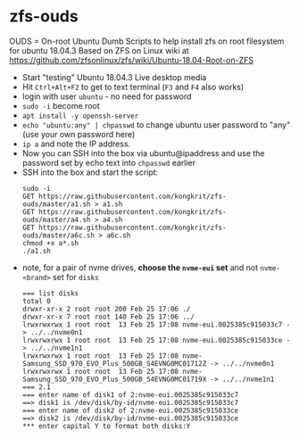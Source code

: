 # zfs-ouds
OUDS = On-root Ubuntu Dumb Scripts to help install zfs on root filesystem for ubuntu 18.04.3
Based on ZFS on Linux wiki at https://github.com/zfsonlinux/zfs/wiki/Ubuntu-18.04-Root-on-ZFS

- Start "testing" Ubuntu 18.04.3 Live desktop media
- Hit `Ctrl+Alt+F2` to get to text terminal (`F3` and `F4` also works)
- login with user `ubuntu` - no need for password
- `sudo -i` become root
- `apt install -y openssh-server`
- `echo "ubuntu:any" | chpasswd` to change ubuntu user password to "any" (use your own password here)
- `ip a` and note the IP address.
- Now you can SSH into the box via ubuntu@ipaddress and use the password set by echo text into `chpasswd` earlier
- SSH into the box and start the script:
  ```
  sudo -i
  GET https://raw.githubusercontent.com/kongkrit/zfs-ouds/master/a1.sh > a1.sh
  GET https://raw.githubusercontent.com/kongkrit/zfs-ouds/master/a4.sh > a4.sh
  GET https://raw.githubusercontent.com/kongkrit/zfs-ouds/master/a6c.sh > a6c.sh
  chmod +x a*.sh
  ./a1.sh
  ```
- note, for a pair of nvme drives, **choose the `nvme-eui` set** and not `nvme-<brand>` set for `disks`
  ```
  === list disks
  total 0
  drwxr-xr-x 2 root root 200 Feb 25 17:06 ./
  drwxr-xr-x 7 root root 140 Feb 25 17:06 ../
  lrwxrwxrwx 1 root root  13 Feb 25 17:08 nvme-eui.0025385c915033c7 -> ../../nvme0n1
  lrwxrwxrwx 1 root root  13 Feb 25 17:08 nvme-eui.0025385c915033ce -> ../../nvme1n1
  lrwxrwxrwx 1 root root  13 Feb 25 17:08 nvme-Samsung_SSD_970_EVO_Plus_500GB_S4EVNG0MC01712Z -> ../../nvme0n1
  lrwxrwxrwx 1 root root  13 Feb 25 17:08 nvme-Samsung_SSD_970_EVO_Plus_500GB_S4EVNG0MC01719X -> ../../nvme1n1
  === 2.1
  === enter name of disk1 of 2:nvme-eui.0025385c915033c7
  ==> disk1 is /dev/disk/by-id/nvme-eui.0025385c915033c7
  === enter name of disk2 of 2:nvme-eui.0025385c915033ce
  ==> disk2 is /dev/disk/by-id/nvme-eui.0025385c915033ce
  *** enter capital Y to format both disks:Y
  ```
